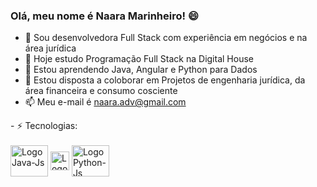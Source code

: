 ### Olá, meu nome é Naara Marinheiro! 😄

- 💬 Sou desenvolvedora Full Stack com experiência em negócios e na área jurídica
- 🔭 Hoje estudo Programação Full Stack na Digital House
- 🌱 Estou aprendendo Java, Angular e Python para Dados
- 👯 Estou disposta a coloborar em Projetos de engenharia jurídica, da área financeira e consumo cosciente
- 📫 Meu e-mail é naara.adv@gmail.com

<div>
 - ⚡ Tecnologias:
</div>
<div style="display: inline_block"><br>
    <img align="center" alt="LogoJava-Js" height="50" width="60" src="https://cdn.jsdelivr.net/gh/devicons/devicon/icons/java/java-original-wordmark.svg" />
    <img align="center" alt="LogoAngular-Js" height="30" src="https://cdn.worldvectorlogo.com/logos/angular-3.svg" />
    <img align="center" alt="LogoPython-Js" height="50" width="60" src="https://cdn.jsdelivr.net/gh/devicons/devicon/icons/python/python-original-wordmark.svg" />
  <div>

</div>
  
